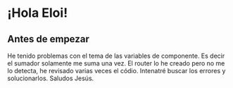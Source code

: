 # ¡Hola Eloi!

## Antes de empezar

He tenido problemas con el tema de las variables de componente. Es decir el sumador solamente me suma una vez. 
El router lo he creado pero no me lo detecta, he revisado varias veces el códio. Intenatré buscar los errores
y solucionarlos.
Saludos Jesús.

